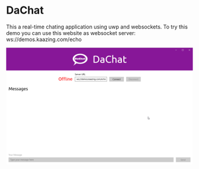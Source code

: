 ﻿# DaChat


This a real-time chating application using uwp and websockets.
To try this demo you can use this website as websocket server:  ws://demos.kaazing.com/echo

![Alt Text](DaChat.UWP/Assets/demo.gif)
